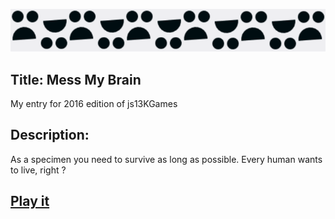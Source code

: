 ![Long Image](img/img1.png)
## Title: Mess My Brain

My entry for 2016 edition of  js13KGames
## Description:
As a specimen you need to survive as long as possible.
Every human wants to live, right ?

## [Play it](https://cubbic.github.io/js13kGame/)
